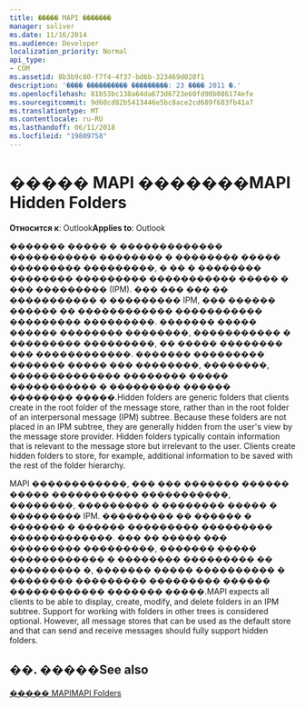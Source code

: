 ```yaml
---
title: ����� MAPI �������
manager: soliver
ms.date: 11/16/2014
ms.audience: Developer
localization_priority: Normal
api_type:
- COM
ms.assetid: 8b3b9c80-f7f4-4f37-bd6b-323469d020f1
description: '���� ���������� ���������: 23 ���� 2011 �.'
ms.openlocfilehash: 81b53bc138a64da673d6723e60fd90b086174efe
ms.sourcegitcommit: 9d60cd82b5413446e5bc8ace2cd689f683fb41a7
ms.translationtype: MT
ms.contentlocale: ru-RU
ms.lasthandoff: 06/11/2018
ms.locfileid: "19809758"
---
```

# <a name="mapi-hidden-folders"></a><span data-ttu-id="474e4-103">����� MAPI �������</span><span class="sxs-lookup"><span data-stu-id="474e4-103">MAPI Hidden Folders</span></span>

  
  
<span data-ttu-id="474e4-104">**Относится к**: Outlook</span><span class="sxs-lookup"><span data-stu-id="474e4-104">**Applies to**: Outlook</span></span> 
  
<span data-ttu-id="474e4-p101">������� ����� � ������������� ����������� �������� � �������� ����� ��������� ���������, � �� � �������� �������� ��������� ����������� ����� � ��� ��������� (IPM). ��� ��� ��� �� ����������� � ��������� IPM, ��� ������ ������ �� ������������ ����������� ��������� ���������. ������� ����� ������ �������� ��������, ����������� � ��������� ���������, �� ����� �������� ��� ������������. ������� ��������� ������� ����� ��� ��������, ��������, �������������� �������� ����� ����������� � ��������� ������ �������� �����.</span><span class="sxs-lookup"><span data-stu-id="474e4-p101">Hidden folders are generic folders that clients create in the root folder of the message store, rather than in the root folder of an interpersonal message (IPM) subtree. Because these folders are not placed in an IPM subtree, they are generally hidden from the user's view by the message store provider. Hidden folders typically contain information that is relevant to the message store but irrelevant to the user. Clients create hidden folders to store, for example, additional information to be saved with the rest of the folder hierarchy.</span></span>
  
<span data-ttu-id="474e4-p102">MAPI ������������, ��� ��� ������� ������ ����� ����������� �����������, ��������, ��������� � �������� ����� � ��������� IPM. ��������� �� ������ � ������� � ������ ��������� ��������� �������������. ��� �� ����� ��� ��������� ���������, ������� ����� ������������ � �������� ��������� �� ��������� �, ������� ����� ���������� � �������� ��������� ��������� ������ ������������ ������� �����.</span><span class="sxs-lookup"><span data-stu-id="474e4-p102">MAPI expects all clients to be able to display, create, modify, and delete folders in an IPM subtree. Support for working with folders in other trees is considered optional. However, all message stores that can be used as the default store and that can send and receive messages should fully support hidden folders.</span></span>
  
## <a name="see-also"></a><span data-ttu-id="474e4-112">��. �����</span><span class="sxs-lookup"><span data-stu-id="474e4-112">See also</span></span>



[<span data-ttu-id="474e4-113">����� MAPI</span><span class="sxs-lookup"><span data-stu-id="474e4-113">MAPI Folders</span></span>](mapi-folders.md)

